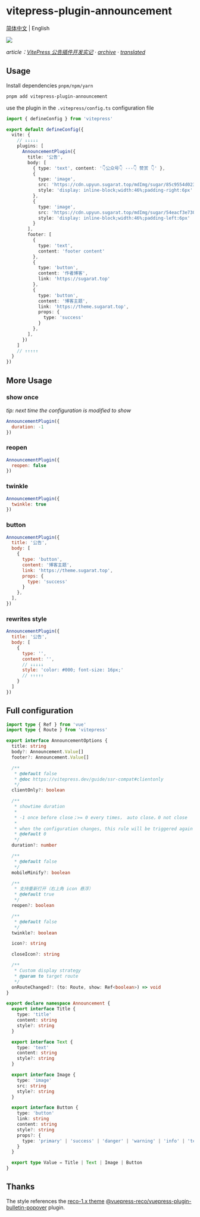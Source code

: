 # vitepress-plugin-announcement

[简体中文](./README.md) | English

![](https://cdn.upyun.sugarat.top/mdImg/sugar/7af94a65e3b4dd05e61e3411daba7fdd)

*article：[VitePress 公告插件开发实记](https://sugarat.top/technology/works/vitepress-plugin-announcement.html) · [archive](https://web.archive.org/web/20240921095008/https://sugarat.top/technology/works/vitepress-plugin-announcement.html) · [translated](https://sugarat-top.translate.goog/technology/works/vitepress-plugin-announcement.html?_x_tr_sl=zh-CN&_x_tr_tl=en&_x_tr_hl=zh-CN&_x_tr_pto=wapp)*

## Usage
Install dependencies `pnpm/npm/yarn`
```sh
pnpm add vitepress-plugin-announcement
```

use the plugin in the `.vitepress/config.ts` configuration file

```ts
import { defineConfig } from 'vitepress'

export default defineConfig({
  vite: {
    // ↓↓↓↓↓
    plugins: [
      AnnouncementPlugin({
        title: '公告',
        body: [
          { type: 'text', content: '👇公众号👇 ---👇 赞赏 👇' },
          {
            type: 'image',
            src: 'https://cdn.upyun.sugarat.top/mdImg/sugar/85c9554d023be2fcc5aab94effeef033',
            style: 'display: inline-block;width:46%;padding-right:6px'
          },
          {
            type: 'image',
            src: 'https://cdn.upyun.sugarat.top/mdImg/sugar/54eacf3e730af9c1e3542a4800a422ea',
            style: 'display: inline-block;width:46%;padding-left:6px'
          }
        ],
        footer: [
          {
            type: 'text',
            content: 'footer content'
          },
          {
            type: 'button',
            content: '作者博客',
            link: 'https://sugarat.top'
          },
          {
            type: 'button',
            content: '博客主题',
            link: 'https://theme.sugarat.top',
            props: {
              type: 'success'
            }
          },
        ],
      })
    ]
    // ↑↑↑↑↑
  }
})
```

## More Usage
### show once
*tip: next time the configuration is modified to show*

```js
AnnouncementPlugin({
  duration: -1
})
```
### reopen
```js
AnnouncementPlugin({
  reopen: false
})
```

### twinkle
```js
AnnouncementPlugin({
  twinkle: true
})
```

### button
```js
AnnouncementPlugin({
  title: '公告',
  body: [
    {
      type: 'button',
      content: '博客主题',
      link: 'https://theme.sugarat.top',
      props: {
        type: 'success'
      }
    },
  ],
})
```

### rewrites style
```js
AnnouncementPlugin({
  title: '公告',
  body: [
    {
      type: '',
      content: '',
      // ↓↓↓↓↓
      style: 'color: #000; font-size: 16px;'
      // ↑↑↑↑↑
    }
  ]
})
```

## Full configuration
```ts
import type { Ref } from 'vue'
import type { Route } from 'vitepress'

export interface AnnouncementOptions {
  title: string
  body?: Announcement.Value[]
  footer?: Announcement.Value[]

  /**
   * @default false
   * @doc https://vitepress.dev/guide/ssr-compat#clientonly
   */
  clientOnly?: boolean

  /**
   * showtime duration
   *
   * -1 once before close；>= 0 every times， auto close，0 not close
   *
   * when the configuration changes, this rule will be triggered again
   * @default 0
   */
  duration?: number

  /**
   * @default false
   */
  mobileMinify?: boolean

  /**
   * 支持重新打开（右上角 icon 悬浮）
   * @default true
   */
  reopen?: boolean

  /**
   * @default false
   */
  twinkle?: boolean

  icon?: string

  closeIcon?: string

  /**
   * Custom display strategy
   * @param to target route
   */
  onRouteChanged?: (to: Route, show: Ref<boolean>) => void
}

export declare namespace Announcement {
  export interface Title {
    type: 'title'
    content: string
    style?: string
  }

  export interface Text {
    type: 'text'
    content: string
    style?: string
  }

  export interface Image {
    type: 'image'
    src: string
    style?: string
  }

  export interface Button {
    type: 'button'
    link: string
    content: string
    style?: string
    props?: {
      type: 'primary' | 'success' | 'danger' | 'warning' | 'info' | 'text' | 'default'
    }
  }

  export type Value = Title | Text | Image | Button
}
```

## Thanks
The style references the [reco-1.x theme](https://github.com/vuepress-reco/vuepress-theme-reco-1.x) [@vuepress-reco/vuepress-plugin-bulletin-popover](https://github.com/vuepress-reco/vuepress-theme-reco-1.x/tree/master/packages/%40vuepress-reco/vuepress-plugin-bulletin-popover) plugin.